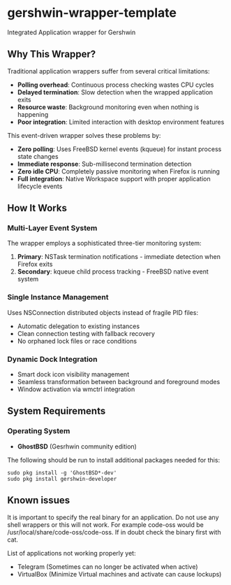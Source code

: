 # gershwin-wrapper-template
Integrated Application wrapper for Gershwin

## Why This Wrapper?

Traditional application wrappers suffer from several critical limitations:

- **Polling overhead**: Continuous process checking wastes CPU cycles
- **Delayed termination**: Slow detection when the wrapped application exits
- **Resource waste**: Background monitoring even when nothing is happening
- **Poor integration**: Limited interaction with desktop environment features

This event-driven wrapper solves these problems by:

- **Zero polling**: Uses FreeBSD kernel events (kqueue) for instant process state changes
- **Immediate response**: Sub-millisecond termination detection
- **Zero idle CPU**: Completely passive monitoring when Firefox is running
- **Full integration**: Native Workspace support with proper application lifecycle events

## How It Works

### Multi-Layer Event System

The wrapper employs a sophisticated three-tier monitoring system:

1. **Primary**: NSTask termination notifications - immediate detection when Firefox exits
2. **Secondary**: kqueue child process tracking - FreeBSD native event system

### Single Instance Management

Uses NSConnection distributed objects instead of fragile PID files:
- Automatic delegation to existing instances
- Clean connection testing with fallback recovery
- No orphaned lock files or race conditions

### Dynamic Dock Integration

- Smart dock icon visibility management
- Seamless transformation between background and foreground modes
- Window activation via wmctrl integration

## System Requirements

### Operating System
- **GhostBSD** (Gesrhwin community edition)

The following should be run to install additional packages needed for this:
```
sudo pkg install -g 'GhostBSD*-dev'
sudo pkg install gershwin-developer
```

## Known issues

It is important to specify the real binary for an application.  Do not use any shell wrappers or this will not work.  For example code-oss would be /usr/local/share/code-oss/code-oss.  If in doubt check the binary first with cat.

List of applications not working properly yet:

* Telegram (Sometimes can no longer be activated when active)
* VirtualBox (Minimize Virtual machines and activate can cause lockups)